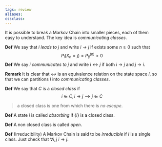 ```yaml
---
tags: review
aliases:
cssclass:
---
```

 
It is possible to break a Markov Chain into smaller pieces, each of them easy to understand. The key idea is _communicating classes_.


**Def** We say that $i$ _leads to_ $j$ and write $i\to j$ if exists some $n\geq 0$ such that
$$
P_i(X_n = j) = P_{ij}^{(n)}> 0
$$
**Def** We say $i$ _communicates to_ $j$ and write $i\leftrightarrow j$  if both $i\to j$ and $j\to i$.

**Remark** It is clear that $\leftrightarrow$ is an equivalence relation on the state space $I$, so that we can partitions $I$ into _communicating classes_.

**Def** We say that $C$ is a _closed class_ if
$$
i \in C, \, i \to j \implies j \in C
$$
> a closed class is one from which there is _no escape_.

**Def** A state $i$ is called _absorbing_ if $\{i\}$ is a closed class.

**Def** A non closed class is called _open_. 


**Def** (Irreducibility) A Markov Chain is said to be _irreducible_ if $I$ is a single class. Just check that $\forall i,j$   $i \to j$.
